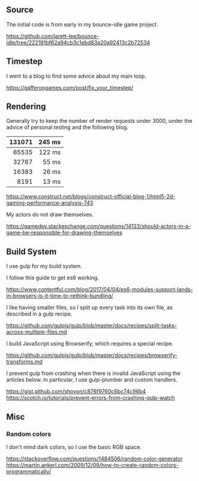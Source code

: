 
## Source

The initial code is from early in my bounce-idle game project.

https://github.com/jarett-lee/bounce-idle/tree/222191bf62a94cb3c1ebd83a20a92413c2b72534

## Timestep

I went to a blog to find some advice about my main loop.

https://gafferongames.com/post/fix_your_timestep/

## Rendering

Generally try to keep the number of render requests under 3000, under the advice
of personal testing and the following blog.

| 131071 | 245 ms |
|-------:|-------:|
|  65535 | 122 ms |
|  32767 |  55 ms |
|  16383 |  26 ms |
|   8191 |  13 ms |

https://www.construct.net/blogs/construct-official-blog-1/html5-2d-gaming-performance-analysis-743

My actors do not draw themselves.

https://gamedev.stackexchange.com/questions/14133/should-actors-in-a-game-be-responsible-for-drawing-themselves

## Build System

I use gulp for my build system.

I follow this guide to get es6 working.

https://www.contentful.com/blog/2017/04/04/es6-modules-support-lands-in-browsers-is-it-time-to-rethink-bundling/

I like having smaller files, so I split up every task into its own file, as
described in a gulp recipe.

https://github.com/gulpjs/gulp/blob/master/docs/recipes/split-tasks-across-multiple-files.md

I build JavaScript using Browserify, which requires a special recipe.

https://github.com/gulpjs/gulp/blob/master/docs/recipes/browserify-transforms.md

I prevent gulp from crashing when there is invalid JavaScript using the articles
below. In particular, I use gulp-plumber and custom handlers.

https://gist.github.com/shovon/c876f9760c6bc74c96b4
https://scotch.io/tutorials/prevent-errors-from-crashing-gulp-watch

## Misc

### Random colors

I don't mind dark colors, so I use the basic RGB space.

https://stackoverflow.com/questions/1484506/random-color-generator
https://martin.ankerl.com/2009/12/09/how-to-create-random-colors-programmatically/
